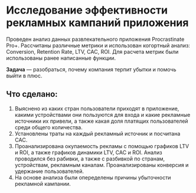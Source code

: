 # Исследование эффективности рекламных кампаний приложения

Проведен анализ данных развлекательного приложения Procrastinate Pro+. Рассчитаны различные метрики и использован когортный анализ: Conversion, Retention Rate, LTV, CAC, ROI. Для расчета метрик были использованы ранее написанные функции.

**Задача** — разобраться, почему компания терпит убытки и помочь выйти в плюс.

## Что сделано:

1. Выяснено из каких стран пользователи приходят в приложение, какими устройствами они пользуются для входа и какие рекламные источники их привели, а также какая доля платящих пользователей среди общего количества.
2. Установлены траты на каждый рекламный источник и посчитана CAC.
3. Проанализирована окупаемость рекламы c помощью графиков LTV и ROI, а также графиков динамики LTV, CAC и ROI. Анализ проводился без рабивки, а также с разбивкой по странам, устройствам, рекламным каналам.
Проанализированы конверсия и удержание пользователей.
4. На основе анализа были опеределены причины убыточности рекламной кампании.

